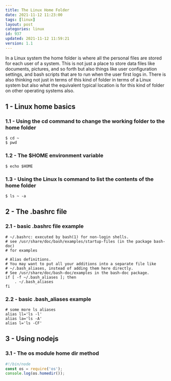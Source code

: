 ```yaml
---
title: The Linux Home Folder
date: 2021-11-12 11:23:00
tags: [linux]
layout: post
categories: linux
id: 937
updated: 2021-11-12 11:59:21
version: 1.1
---
```


In a Linux system the home folder is where all the personal files are stored for each user of a system. This is not just a place to store data files like documents, pictures, and so forth but also things like user configuration settings, and bash scripts that are to run when the user first logs in. There is also thinking not just in terms of this kind of folder in terms of a Linux system but also what the equivalent typical location is for this kind of folder on other operating systems also.

<!-- more -->

## 1 - Linux home basics

### 1.1 - Using the cd command to change the working folder to the home folder

```
$ cd ~
$ pwd
```

### 1.2 - The $HOME environment variable

```
$ echo $HOME
```

### 1.3 - Using the Linux ls command to list the contents of the home folder

```
$ ls ~ -a
```


## 2 - The .bashrc file

### 2.1 - basic .bashrc file example

```
# ~/.bashrc: executed by bash(1) for non-login shells.
# see /usr/share/doc/bash/examples/startup-files (in the package bash-doc)
# for examples

# Alias definitions.
# You may want to put all your additions into a separate file like
# ~/.bash_aliases, instead of adding them here directly.
# See /usr/share/doc/bash-doc/examples in the bash-doc package.
if [ -f ~/.bash_aliases ]; then
    . ~/.bash_aliases
fi
```

### 2.2 - basic .bash\_aliases example

```
# some more ls aliases
alias ll='ls -l'
alias la='ls -A'
alias l='ls -CF'
```

## 3 - Using nodejs

### 3.1 - The os module home dir method

```js
#!/bin/node
const os = require('os');
console.log(os.homedir());
```